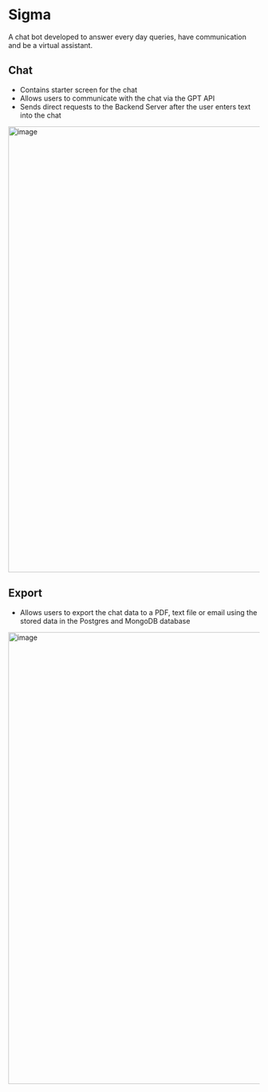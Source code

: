 # Sigma

A chat bot developed to answer every day queries, have communication and be a virtual assistant.

## Chat

-	Contains starter screen for the chat
-	Allows users to communicate with the chat via the GPT API
-	Sends direct requests to the Backend Server after the user enters text into the chat

<img width="893" alt="image" src="https://github.com/tahmid-saj/chat-sigma/assets/64264899/a923c5ad-7f00-472d-93c9-ca84f91f148c">

## Export

-	Allows users to export the chat data to a PDF, text file or email using the stored data in the Postgres and MongoDB database

<img width="905" alt="image" src="https://github.com/tahmid-saj/chat-sigma/assets/64264899/5cbb9fa2-81f1-4906-befd-dbacbd57eaf0">

